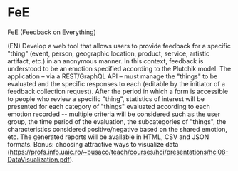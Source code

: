 # FeE
FeE (Feedback on Everything)

(EN) Develop a web tool that allows users to provide feedback for a specific "thing" (event, person, geographic location, product, service, artistic artifact, etc.) in an anonymous manner. In this context, feedback is understood to be an emotion specified according to the Plutchik model. The application – via a REST/GraphQL API – must manage the "things" to be evaluated and the specific responses to each (editable by the initiator of a feedback collection request). After the period in which a form is accessible to people who review a specific "thing", statistics of interest will be presented for each category of "things" evaluated according to each emotion recorded -- multiple criteria will be considered such as the user group, the time period of the evaluation, the subcategories of "things", the characteristics considered positive/negative based on the shared emotion, etc. The generated reports will be available in HTML, CSV and JSON formats. Bonus: choosing attractive ways to visualize data (https://profs.info.uaic.ro/~busaco/teach/courses/hci/presentations/hci08-DataVisualization.pdf).
